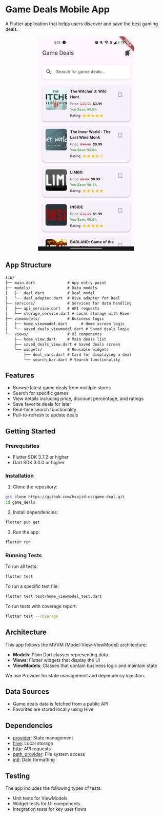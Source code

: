 # Game Deals Mobile App

A Flutter application that helps users discover and save the best gaming deals.

<div align="center">
  <img src="screenshots/preview.jpg" alt="Game Deals App Preview" width="300" />
</div>

## App Structure

```
lib/
├── main.dart              # App entry point
├── models/                # Data models
│   ├── deal.dart          # Deal model
│   └── deal_adapter.dart  # Hive adapter for Deal
├── services/              # Services for data handling
│   ├── api_service.dart   # API requests
│   └── storage_service.dart # Local storage with Hive
├── viewmodels/            # Business logic
│   ├── home_viewmodel.dart      # Home screen logic
│   └── saved_deals_viewmodel.dart # Saved deals logic
└── views/                 # UI components
    ├── home_view.dart     # Main deals list
    ├── saved_deals_view.dart # Saved deals screen
    └── widgets/           # Reusable widgets
        ├── deal_card.dart # Card for displaying a deal
        └── search_bar.dart # Search functionality
```

## Features

- Browse latest game deals from multiple stores
- Search for specific games
- View details including price, discount percentage, and ratings
- Save favorite deals for later
- Real-time search functionality
- Pull-to-refresh to update deals

## Getting Started

### Prerequisites

- Flutter SDK 3.7.2 or higher
- Dart SDK 3.0.0 or higher

### Installation

1. Clone the repository:
```bash
git clone https://github.com/hsajid-cs/game-deal.git
cd game_deals
```

2. Install dependencies:
```bash
flutter pub get
```

3. Run the app:
```bash
flutter run
```

### Running Tests

To run all tests:
```bash
flutter test
```

To run a specific test file:
```bash
flutter test test/home_viewmodel_test.dart
```

To run tests with coverage report:
```bash
flutter test --coverage
```

## Architecture

This app follows the MVVM (Model-View-ViewModel) architecture:

- **Models**: Plain Dart classes representing data
- **Views**: Flutter widgets that display the UI
- **ViewModels**: Classes that contain business logic and maintain state

We use Provider for state management and dependency injection.

## Data Sources

- Game deals data is fetched from a public API
- Favorites are stored locally using Hive

## Dependencies

- [provider](https://pub.dev/packages/provider): State management
- [hive](https://pub.dev/packages/hive): Local storage
- [http](https://pub.dev/packages/http): API requests
- [path_provider](https://pub.dev/packages/path_provider): File system access
- [intl](https://pub.dev/packages/intl): Date formatting

## Testing

The app includes the following types of tests:
- Unit tests for ViewModels
- Widget tests for UI components
- Integration tests for key user flows
